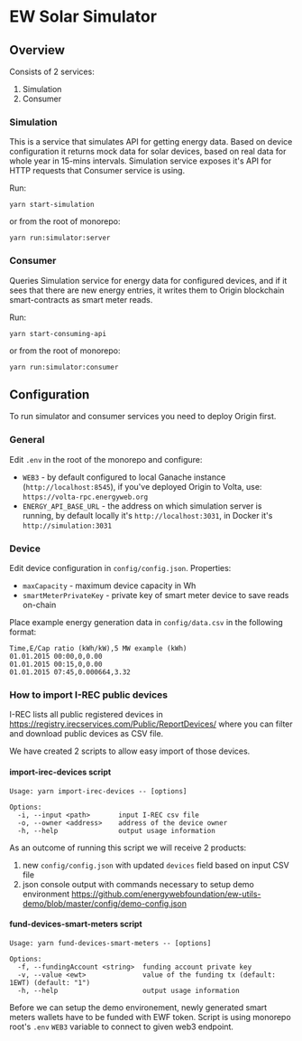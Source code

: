 # EW Solar Simulator

## Overview

Consists of 2 services:

1. Simulation
2. Consumer

### Simulation

This is a service that simulates API for getting energy data. Based on device configuration it returns mock data for solar devices, based on real data for whole year in 15-mins intervals. Simulation service exposes it's API for HTTP requests that Consumer service is using.

Run:
```
yarn start-simulation
```

or from the root of monorepo:

```
yarn run:simulator:server
```

### Consumer

Queries Simulation service for energy data for configured devices, and if it sees that there are new energy entries, it writes them to Origin blockchain smart-contracts as smart meter reads.

Run:
```
yarn start-consuming-api
```

or from the root of monorepo:

```
yarn run:simulator:consumer
```

## Configuration

To run simulator and consumer services you need to deploy Origin first.

### General

Edit `.env` in the root of the monorepo and configure:
- `WEB3` - by default configured to local Ganache instance (`http://localhost:8545`), if you've deployed Origin to Volta, use: `https://volta-rpc.energyweb.org`
- `ENERGY_API_BASE_URL` - the address on which simulation server is running, by default locally it's `http://localhost:3031`, in Docker it's `http://simulation:3031`

### Device

Edit device configuration in `config/config.json`. Properties:
- `maxCapacity` - maximum device capacity in Wh
- `smartMeterPrivateKey` - private key of smart meter device to save reads on-chain

Place example energy generation data in `config/data.csv` in the following format:

```
Time,E/Cap ratio (kWh/kW),5 MW example (kWh)
01.01.2015 00:00,0,0.00
01.01.2015 00:15,0,0.00
01.01.2015 07:45,0.000664,3.32
```

### How to import I-REC public devices

I-REC lists all public registered devices in https://registry.irecservices.com/Public/ReportDevices/ where you can filter and download public devices as CSV file.

We have created 2 scripts to allow easy import of those devices.

#### import-irec-devices script

```
Usage: yarn import-irec-devices -- [options]

Options:
  -i, --input <path>       input I-REC csv file
  -o, --owner <address>    address of the device owner
  -h, --help               output usage information
```

As an outcome of running this script we will receive 2 products:

1. new `config/config.json` with updated `devices` field based on input CSV file
2. json console output with commands necessary to setup demo environment https://github.com/energywebfoundation/ew-utils-demo/blob/master/config/demo-config.json


#### fund-devices-smart-meters script

```
Usage: yarn fund-devices-smart-meters -- [options]

Options:
  -f, --fundingAccount <string>  funding account private key
  -v, --value <ewt>              value of the funding tx (default: 1EWT) (default: "1")
  -h, --help                     output usage information
```

Before we can setup the demo environement, newly generated smart meters wallets have to be funded with EWF token. Script is using monorepo root's `.env` `WEB3` variable to connect to given web3 endpoint.
